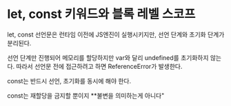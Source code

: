 # let, const 키워드와 블록 레벨 스코프

let, const 선언문은 런타임 이전에 JS엔진이 실행시키지만, 선언 단계와 초기화 단계가 분리된다.

선언 단계만 진행되어 메모리를 할당하지만 var와 달리 undefined를 초기화하지 않는다. 따라서 선언문 전에 접근하려고 하면 ReferenceError가 발생한다. 

const는 반드시 선언, 초기화를 동시에 해야 한다. 

const는 재할당을 금지할 뿐이지 **불변을 의미하는게 아니다"

